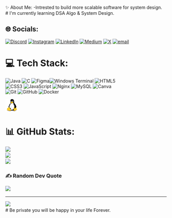 ✨ About Me:
-Intrested to build more scalable software for system design.<br># I'm currently learning DSA Algo & System Design.


## 🌐 Socials:
[![Discord](https://img.shields.io/badge/Discord-%237289DA.svg?logo=discord&logoColor=white)](https://discord.gg/mousigan ) [![Instagram](https://img.shields.io/badge/Instagram-%23E4405F.svg?logo=Instagram&logoColor=white)](https://instagram.com/_._mousigan_._) [![LinkedIn](https://img.shields.io/badge/LinkedIn-%230077B5.svg?logo=linkedin&logoColor=white)](https://linkedin.com/in/mousigan) [![Medium](https://img.shields.io/badge/Medium-12100E?logo=medium&logoColor=white)](https://medium.com/@mousigan) [![X](https://img.shields.io/badge/X-black.svg?logo=X&logoColor=white)](https://x.com/mousiganx) [![email](https://img.shields.io/badge/Email-D14836?logo=gmail&logoColor=white)](mailto:mousiganofficial@gmail.com) 

# 💻 Tech Stack:
![Java](https://img.shields.io/badge/java-%23ED8B00.svg?style=for-the-badge&logo=openjdk&logoColor=white) ![C](https://img.shields.io/badge/c-%2300599C.svg?style=for-the-badge&logo=c&logoColor=white) ![Figma](https://img.shields.io/badge/figma-%23F24E1E.svg?style=for-the-badge&logo=figma&logoColor=white)![Windows Terminal](https://img.shields.io/badge/Windows%20Terminal-%234D4D4D.svg?style=for-the-badge&logo=windows-terminal&logoColor=white) ![HTML5](https://img.shields.io/badge/html5-%23E34F26.svg?style=for-the-badge&logo=html5&logoColor=white)<br> ![CSS3](https://img.shields.io/badge/css3-%231572B6.svg?style=for-the-badge&logo=css3&logoColor=white) ![JavaScript](https://img.shields.io/badge/javascript-%23323330.svg?style=for-the-badge&logo=javascript&logoColor=%23F7DF1E) ![Nginx](https://img.shields.io/badge/nginx-%23009639.svg?style=for-the-badge&logo=nginx&logoColor=white) ![MySQL](https://img.shields.io/badge/mysql-4479A1.svg?style=for-the-badge&logo=mysql&logoColor=white) ![Canva](https://img.shields.io/badge/Canva-%2300C4CC.svg?style=for-the-badge&logo=Canva&logoColor=white) <br> ![Git](https://img.shields.io/badge/git-%23F05033.svg?style=for-the-badge&logo=git&logoColor=white) ![GitHub](https://img.shields.io/badge/github-%23121011.svg?style=for-the-badge&logo=github&logoColor=white) ![Docker](https://img.shields.io/badge/docker-%230db7ed.svg?style=for-the-badge&logo=docker&logoColor=white)<p align="left"> <a href="https://www.linux.org/" target="_blank" rel="noreferrer"> <img src="https://raw.githubusercontent.com/devicons/devicon/master/icons/linux/linux-original.svg" alt="linux" width="40" height="40"/> </a> </p>

# 📊 GitHub Stats:
![](https://github-readme-stats.vercel.app/api?username=mousigan&theme=default&hide_border=true&include_all_commits=false&count_private=false)<br/>
![](https://nirzak-streak-stats.vercel.app/?user=mousigan&theme=default&hide_border=true)<br/>
![](https://github-readme-stats.vercel.app/api/top-langs/?username=mousigan&theme=default&hide_border=true&include_all_commits=false&count_private=false&layout=compact)

### ✍️ Random Dev Quote
![](https://quotes-github-readme.vercel.app/api?type=horizontal&theme=dark)

---
[![](https://visitcount.itsvg.in/api?id=m2matrix&icon=0&color=0)](https://visitcount.itsvg.in)
<br># Be private you will be happy in your life Forever.
<!-- Proudly created with GPRM ( https://gprm.itsvg.in ) -->
